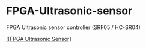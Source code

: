 # FPGA-Ultrasonic-sensor
FPGA Ultrasonic sensor controller (SRF05 / HC-SR04)

[![FPGA Ultrasonic Sensor]](https://www.youtube.com/watch?v=F90JlWZx3VM)
